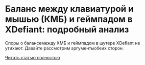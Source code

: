 # Баланс между клавиатурой и мышью (КМБ) и геймпадом в XDefiant: подробный анализ



Споры о балансемежду КМБ и геймпадом в шутере XDefiant не утихают. Давайте рассмотрим аргументыобеих сторон.

[Читать статью полностью](https://xyberbara.com/gaming/kbm-xdefiant/)
